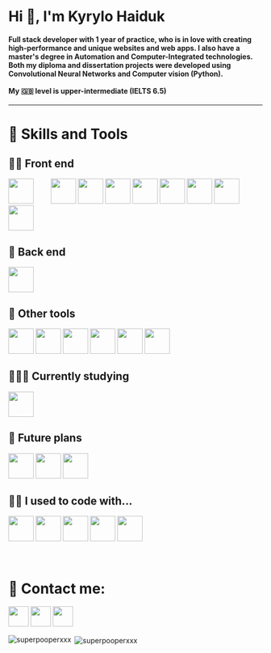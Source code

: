 <h1>Hi 👋, I'm Kyrylo Haiduk</h1>
<h4>Full stack developer with 1 year of practice, who is in love with creating high-performance and unique websites and web apps. I also have a master's degree in Automation and Computer-Integrated technologies. Both my diploma and dissertation projects were developed using Convolutional Neural Networks and Computer vision (Python). 

  <br>
  <br>
  My 🇬🇧 level is upper-intermediate (IELTS 6.5)
</h4>

---

<h1>💎 Skills and Tools</h1>
<h2>🧚‍♀️ Front end</h2>
<div>
  <img width="50px" style="margin-right: 30px;" src="https://cdn.jsdelivr.net/gh/devicons/devicon/icons/html5/html5-original.svg" />
  <img width="50px" src="https://cdn.jsdelivr.net/gh/devicons/devicon/icons/css3/css3-plain.svg" />
  <img width="50px" src="https://cdn.jsdelivr.net/gh/devicons/devicon/icons/sass/sass-original.svg" />
  <img width="50px" src="https://cdn.jsdelivr.net/gh/devicons/devicon/icons/bootstrap/bootstrap-plain.svg" />
  <img width="50px" src="https://cdn.jsdelivr.net/gh/devicons/devicon/icons/javascript/javascript-original.svg" />
  <img width="50px" src="https://cdn.jsdelivr.net/gh/devicons/devicon/icons/typescript/typescript-original.svg" />
  <img width="50px" src="https://cdn.jsdelivr.net/gh/devicons/devicon/icons/react/react-original.svg" />
  <img width="50px" src="https://cdn.jsdelivr.net/gh/devicons/devicon/icons/redux/redux-original.svg" />
  <img width="50px" src="https://seeklogo.com/images/G/greensock-gsap-icon-logo-13BB451E88-seeklogo.com.png" />
</div>
<h2>🫡 Back end</h2>
<div>
  <img width="50px" src="https://cdn.jsdelivr.net/gh/devicons/devicon/icons/nodejs/nodejs-original.svg" />
</div>
<h2>🤖 Other tools</h2>
<div>
  <img width="50px" src="https://cdn.jsdelivr.net/gh/devicons/devicon/icons/git/git-plain.svg" />
  <img width="50px" src="https://img.icons8.com/glyph-neue/64/FFFFFF/github.png"/>
  <img width="50px" src="https://cdn.jsdelivr.net/gh/devicons/devicon/icons/npm/npm-original-wordmark.svg" />
  <img width="50px" src="https://cdn.jsdelivr.net/gh/devicons/devicon/icons/vscode/vscode-original.svg" />
  <img width="50px" src="https://cdn.jsdelivr.net/gh/devicons/devicon/icons/figma/figma-original.svg" />
  <img width="50px" src="https://cdn.jsdelivr.net/gh/devicons/devicon/icons/photoshop/photoshop-plain.svg" />
</div>
<h2>👨🏻‍🎓 Currently studying</h2>
<div>
  <img width="50px" src="https://cdn.jsdelivr.net/gh/devicons/devicon/icons/nodejs/nodejs-original.svg" />
</div>
<h2>🔮 Future plans</h2>
<div>
  <img width="50px" src="https://cdn.jsdelivr.net/gh/devicons/devicon/icons/angularjs/angularjs-plain.svg" />
  <img width="50px" src="https://cdn.jsdelivr.net/gh/devicons/devicon/icons/vuejs/vuejs-original.svg" />
  <img width="50px" src="https://cdn.jsdelivr.net/gh/devicons/devicon/icons/express/express-original.svg" />      
</div>
<h2>👴🏻 I used to code with...</h2>
<div>
  <img width="50px" src="https://cdn.jsdelivr.net/gh/devicons/devicon/icons/matlab/matlab-original.svg" />
  <img width="50px" src="https://cdn.jsdelivr.net/gh/devicons/devicon/icons/python/python-original.svg" />
  <img width="50px" src="https://cdn.jsdelivr.net/gh/devicons/devicon/icons/tensorflow/tensorflow-original.svg" />
  <img width="50px" src="https://cdn.jsdelivr.net/gh/devicons/devicon/icons/opencv/opencv-original.svg" />
  <img width="50px" src="https://cdn.jsdelivr.net/gh/devicons/devicon/icons/pandas/pandas-original-wordmark.svg" />
</div>
<br>
<br>

<h1>🥳 Contact me:</h1>
<a href="mailto:haidukwork@gmail.com"><img width="40px" src="https://img.icons8.com/color/96/null/gmail--v1.png"/></a>
<a href="https://www.linkedin.com/in/kyrylo-haiduk/"><img width="40px" src="https://cdn.jsdelivr.net/gh/devicons/devicon/icons/linkedin/linkedin-original.svg" /></a>
<a href="https://t.me/haidukwork"><img width="40px" src="https://img.icons8.com/color/96/null/telegram-app--v1.png"/></a>




<p><img align="left" src="https://github-readme-stats.vercel.app/api/top-langs?username=superpooperxxx&show_icons=true&locale=en&layout=compact" alt="superpooperxxx" /></p>

<p>&nbsp;<img align="center" src="https://github-readme-stats.vercel.app/api?username=superpooperxxx&show_icons=true&locale=en" alt="superpooperxxx" /></p>
